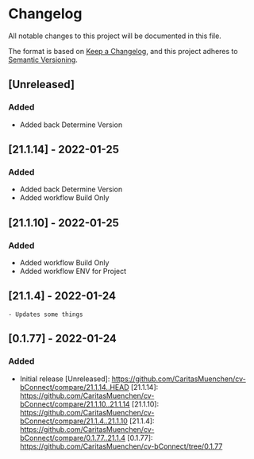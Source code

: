 # Changelog
All notable changes to this project will be documented in this file.

The format is based on [Keep a Changelog](https://keepachangelog.com/en/1.0.0/),
and this project adheres to [Semantic Versioning](https://semver.org/spec/v2.0.0.html).

## [Unreleased]
### Added
- Added back Determine Version

## [21.1.14] - 2022-01-25
### Added
- Added back Determine Version
- Added workflow Build Only

## [21.1.10] - 2022-01-25
### Added
- Added workflow Build Only
- Added workflow ENV for Project

## [21.1.4] - 2022-01-24

    - Updates some things

## [0.1.77] - 2022-01-24

### Added
- Initial release
[Unreleased]: https://github.com/CaritasMuenchen/cv-bConnect/compare/21.1.14..HEAD
[21.1.14]: https://github.com/CaritasMuenchen/cv-bConnect/compare/21.1.10..21.1.14
[21.1.10]: https://github.com/CaritasMuenchen/cv-bConnect/compare/21.1.4..21.1.10
[21.1.4]: https://github.com/CaritasMuenchen/cv-bConnect/compare/0.1.77..21.1.4
[0.1.77]: https://github.com/CaritasMuenchen/cv-bConnect/tree/0.1.77